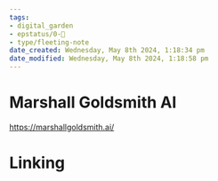 ```yaml
---
tags: 
- digital_garden
- epstatus/0-🌰
- type/fleeting-note
date_created: Wednesday, May 8th 2024, 1:18:34 pm
date_modified: Wednesday, May 8th 2024, 1:18:58 pm
---
```

# Marshall Goldsmith AI
https://marshallgoldsmith.ai/

# Linking

